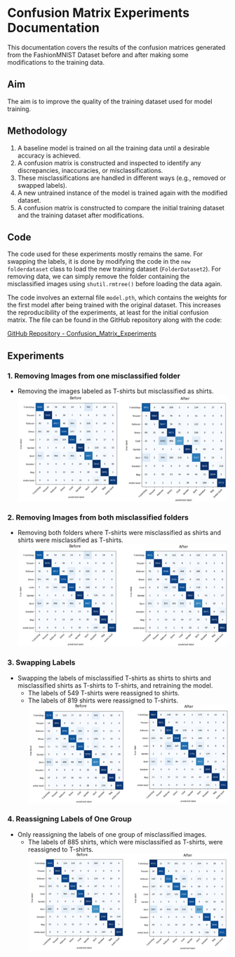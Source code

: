 # Confusion Matrix Experiments Documentation

This documentation covers the results of the confusion matrices generated from the FashionMNIST Dataset before and after making some modifications to the training data.

## Aim

The aim is to improve the quality of the training dataset used for model training.

## Methodology

1. A baseline model is trained on all the training data until a desirable accuracy is achieved.
2. A confusion matrix is constructed and inspected to identify any discrepancies, inaccuracies, or misclassifications.
3. These misclassifications are handled in different ways (e.g., removed or swapped labels).
4. A new untrained instance of the model is trained again with the modified dataset.
5. A confusion matrix is constructed to compare the initial training dataset and the training dataset after modifications.

## Code

The code used for these experiments mostly remains the same. For swapping the labels, it is done by modifying the code in the `new folderdataset` class to load the new training dataset (`FolderDataset2`). For removing data, we can simply remove the folder containing the misclassified images using `shutil.rmtree()` before loading the data again.

The code involves an external file `model.pth`, which contains the weights for the first model after being trained with the original dataset. This increases the reproducibility of the experiments, at least for the initial confusion matrix. The file can be found in the GitHub repository along with the code:

[GitHub Repository - Confusion_Matrix_Experiments](https://github.com/Aadharsh1/ML-Deep-Learning/tree/main/Confusion_Matrix_Experiments/FashionMNIST)

## Experiments

### 1. Removing Images from one misclassified folder

- Removing the images labeled as T-shirts but misclassified as shirts.
![Results](images/results_1.png)

### 2. Removing Images from both misclassified folders
- Removing both folders where T-shirts were misclassified as shirts and shirts were misclassified as T-shirts.
![Results](images/results_2.png)

### 3. Swapping Labels

- Swapping the labels of misclassified T-shirts as shirts to shirts and misclassified shirts as T-shirts to T-shirts, and retraining the model.
  - The labels of 549 T-shirts were reassigned to shirts.
  - The labels of 819 shirts were reassigned to T-shirts.
![Results](images/results_3.png)

### 4. Reassigning Labels of One Group

- Only reassigning the labels of one group of misclassified images.
  - The labels of 885 shirts, which were misclassified as T-shirts, were reassigned to T-shirts.
![Results](images/results_4.png)
